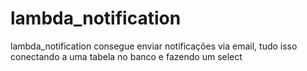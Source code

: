 # lambda_notification
lambda_notification consegue enviar notificações via email, tudo isso conectando a uma tabela no banco e fazendo um select
